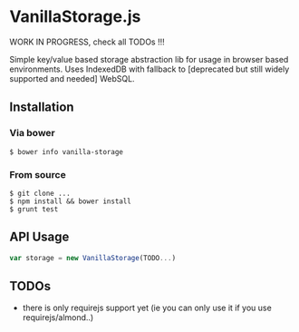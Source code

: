 # VanillaStorage.js #

WORK IN PROGRESS, check all TODOs !!!

Simple key/value based storage abstraction lib for usage in browser based environments. Uses IndexedDB with fallback to [deprecated but still widely supported and needed] WebSQL.

## Installation ##

### Via bower  ###

    $ bower info vanilla-storage

### From source  ###

    $ git clone ...
    $ npm install && bower install
    $ grunt test

## API Usage ##

```javascript
var storage = new VanillaStorage(TODO...)
```

## TODOs ##
* there is only requirejs support yet (ie you can only use it if you use requirejs/almond..)
